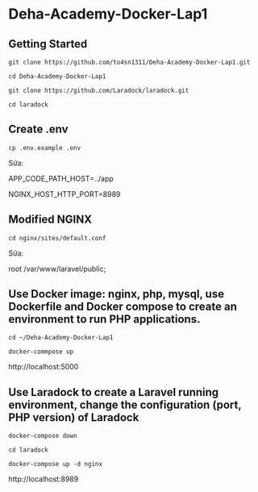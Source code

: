 # Deha-Academy-Docker-Lap1

## Getting Started
`git clone https://github.com/to4sn1311/Deha-Academy-Docker-Lap1.git ` </br>

` cd Deha-Academy-Docker-Lap1 ` </br>

` git clone https://github.com/Laradock/laradock.git ` </br>

`cd laradock`

## Create .env 

`cp .env.example .env`</br>

Sửa: </br>

APP_CODE_PATH_HOST=../app

NGINX_HOST_HTTP_PORT=8989

## Modified NGINX 

`cd nginx/sites/default.conf` </br>

Sửa: </b>

root /var/www/laravel/public;

## Use Docker image: nginx, php, mysql, use Dockerfile and Docker compose to create an environment to run PHP applications.

`cd ~/Deha-Academy-Docker-Lap1`

`docker-commpose up`

http://localhost:5000

## Use Laradock to create a Laravel running environment, change the configuration (port, PHP version) of Laradock

`docker-compose down`

`cd laradock`

`docker-compose up -d nginx`

http://localhost:8989

